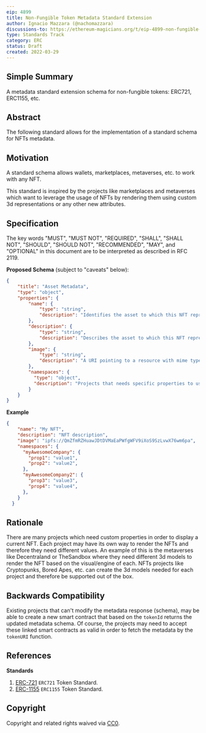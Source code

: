 ```yaml
---
eip: 4899
title: Non-Fungible Token Metadata Standard Extension
author: Ignacio Mazzara (@nachomazzara)
discussions-to: https://ethereum-magicians.org/t/eip-4899-non-fungible-token-metadata-namespaces-extension/8746
type: Standards Track
category: ERC
status: Draft
created: 2022-03-29
---
```


## Simple Summary

A metadata standard extension schema for non-fungible tokens: ERC721, ERC1155, etc.

## Abstract

The following standard allows for the implementation of a standard schema for NFTs metadata.

## Motivation

A standard schema allows wallets, marketplaces, metaverses, etc. to work with any NFT.

This standard is inspired by the projects like marketplaces and metaverses which want to leverage the usage of NFTs by rendering them using custom 3d representations or any other new attributes.

## Specification

The key words "MUST", "MUST NOT", "REQUIRED", "SHALL", "SHALL NOT", "SHOULD", "SHOULD NOT", "RECOMMENDED", "MAY", and "OPTIONAL" in this document are to be interpreted as described in RFC 2119.

**Proposed Schema** (subject to "caveats" below):

```json
{
    "title": "Asset Metadata",
    "type": "object",
    "properties": {
        "name": {
            "type": "string",
            "description": "Identifies the asset to which this NFT represents"
        },
        "description": {
            "type": "string",
            "description": "Describes the asset to which this NFT represents"
        },
        "image": {
            "type": "string",
            "description": "A URI pointing to a resource with mime type image/* representing the asset to which this NFT represents. Consider making any images at a width between 320 and 1080 pixels and aspect ratio between 1.91:1 and 4:5 inclusive."
        },
        "namespaces": {
          "type": "object",
          "description": "Projects that needs specific properties to use the NFT"
        }
    }
}
```

**Example**
```json
{
    "name": "My NFT",
    "description": "NFT description",
    "image": "ipfs://QmZfmRZHuawJDtDVMaEaPWfgWFV9iXoS9SzLvwX76wm6pa",
    "namespaces": {
      "myAwesomeCompany": {
        "prop1": "value1",
        "prop2": "value2",
      },
      "myAwesomeCompany2": {
        "prop3": "value3",
        "prop4": "value4",
      },
    }
  }
```

## Rationale

There are many projects which need custom properties in order to display a current NFT. Each project may have its own way to render the NFTs and therefore they need different values. An example of this is the metaverses like Decentraland or TheSandbox where they need different 3d models to render the NFT based on the visual/engine of each. NFTs projects like Cryptopunks, Bored Apes, etc. can create the 3d models needed for each project and therefore be supported out of the box.

## Backwards Compatibility

Existing projects that can't modify the metadata response (schema), may be able to create a new smart contract that based on the `tokenId` returns the updated metadata schema. Of course, the projects may need to accept these linked smart contracts as valid in order to fetch the metadata by the `tokenURI` function.

## References

**Standards**

1. [ERC-721](https://github.com/ethereum/EIPs/issues/721) `ERC721` Token Standard.
1. [ERC-1155](https://github.com/ethereum/EIPs/issues/1155) `ERC1155` Token Standard.

## Copyright

Copyright and related rights waived via [CC0](https://creativecommons.org/publicdomain/zero/1.0/).
